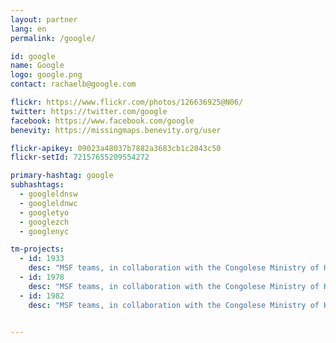 ```yaml
---
layout: partner
lang: en
permalink: /google/

id: google
name: Google
logo: google.png
contact: rachaelb@google.com

flickr: https://www.flickr.com/photos/126636925@N06/
twitter: https://twitter.com/google
facebook: https://www.facebook.com/google
benevity: https://missingmaps.benevity.org/user

flickr-apikey: 09023a48037b7882a3683cb1c2043c50
flickr-setId: 72157655209554272

primary-hashtag: google
subhashtags:
  - googleldnsw
  - googleldnwc
  - googletyo
  - googlezch
  - googlenyc

tm-projects:
  - id: 1933
    desc: "MSF teams, in collaboration with the Congolese Ministry of Health, provide care for thousands of people in Masisi General Hospital and other health centres in the area, including the provision of HIV care. MSF also organises mobile clinics, which respond to the needs of people affected by violence, insecurity and poor access to healthcare, some of whom have have been forced to flee their homes. Mapping this area will help MSF to identify vulnerable populations, plan and manage medical interventions and provide better care for those displaced by violence."
  - id: 1978
    desc: "MSF teams, in collaboration with the Congolese Ministry of Health, provide care for thousands of people in Masisi General Hospital and other health centres in the area, including the provision of HIV care. MSF also organises mobile clinics, which respond to the needs of people affected by violence, insecurity and poor access to healthcare, some of whom have have been forced to flee their homes. Mapping this area will help MSF to identify vulnerable populations, plan and manage medical interventions and provide better care for those displaced by violence."
  - id: 1982
    desc: "MSF teams, in collaboration with the Congolese Ministry of Health, provide care for thousands of people in Masisi General Hospital and other health centres in the area, including the provision of HIV care. MSF also organises mobile clinics, which respond to the needs of people affected by violence, insecurity and poor access to healthcare, some of whom have have been forced to flee their homes. Mapping this area will help MSF to identify vulnerable populations, plan and manage medical interventions and provide better care for those displaced by violence."
 

---
```

